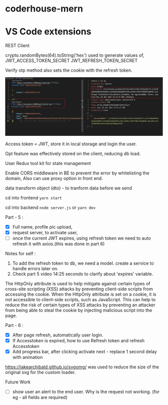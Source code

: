 # coderhouse-mern

# VS Code extensions

REST Client

crypto.randomBytes(64).toString('hex') used to generate values of,
JWT_ACCESS_TOKEN_SECRET
JWT_REFRESH_TOKEN_SECRET

Verify otp method also sets the cookie with the refresh token.

![verify otp result](./readmeImages/VerfiyOtpResult.png)

Access token = JWT, store it in local storage and login the user.

Opt feature was effectively stored on the client, reducing db load.

User Redux tool kit for state management

Enable CORS middleware in BE to prevent the error by whitelisting the domain,
Also can use proxy option in front end.

data transform object (dto) - to tranform data before we send

cd into frontend
`yarn start`

cd into backend
`node server.js` or `yarn dev`

Part - 5 :

-   [x] Full name, profile pic upload,
-   [x] request server, to activate user,
-   [ ] once the current JWT expires, using refresh token we need to auto refresh it with axios.(this was done in part 6)

Notes for self :

1. To add the refresh token to db, we need a model.
   create a service to handle errors later on.
2. Check part 5 video 14:25 seconds to clarify about 'expires' variable.

The HttpOnly attribute is used to help mitigate against certain types of cross-site scripting (XSS) attacks by preventing client-side scripts from accessing the cookie. When the HttpOnly attribute is set on a cookie, it is not accessible to client-side scripts, such as JavaScript. This can help to reduce the risk of certain types of XSS attacks by preventing an attacker from being able to steal the cookie by injecting malicious script into the page.

Part - 6 :

-   [x] After page refresh, automatically user login.
-   [x] If Accesstoken is expired, how to use Refresh token and refresh Accesstoken
-   [x] Add progress bar, after clicking activate next - replace 1 second delay with animation

https://jakearchibald.github.io/svgomg/
was used to reduce the size of the original svg for the custom loader.

Future Work

-   [ ] show user an alert to the end user. Why is the request not working.
        (for eg - all fields are required)
